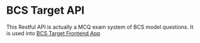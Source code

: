 # BCS Target API
This Restful API is actually a MCQ exam system of BCS model questions. It is used into [BCS Target Frontend App](https://github.com/rezwan2525/bcs-target-app)
